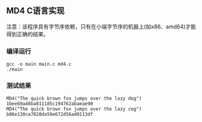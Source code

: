 ## MD4 C语言实现

注意：该程序具有字节序依赖，只有在小端字节序的机器上(如x86、amd64)才能得到正确的结果。

### 编译运行
```
gcc -o main main.c md4.c
./main
```

### 测试结果
```
MD4("The quick brown fox jumps over the lazy dog")
1bee69a46ba811185c194762abaeae90
MD4("The quick brown fox jumps over the lazy cog")
b86e130ce7028da59e672d56ad0113df
```
